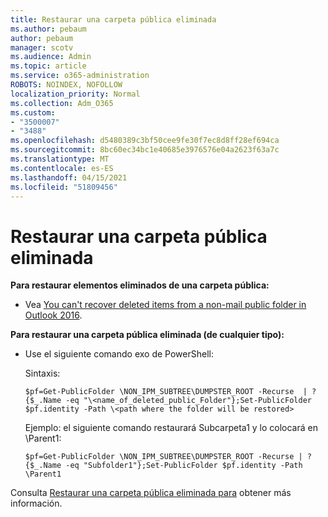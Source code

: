 ```yaml
---
title: Restaurar una carpeta pública eliminada
ms.author: pebaum
author: pebaum
manager: scotv
ms.audience: Admin
ms.topic: article
ms.service: o365-administration
ROBOTS: NOINDEX, NOFOLLOW
localization_priority: Normal
ms.collection: Adm_O365
ms.custom:
- "3500007"
- "3488"
ms.openlocfilehash: d5480389c3bf50cee9fe30f7ec8d8ff28ef694ca
ms.sourcegitcommit: 8bc60ec34bc1e40685e3976576e04a2623f63a7c
ms.translationtype: MT
ms.contentlocale: es-ES
ms.lasthandoff: 04/15/2021
ms.locfileid: "51809456"
---
```

# <a name="restore-a-deleted-public-folder"></a>Restaurar una carpeta pública eliminada

**Para restaurar elementos eliminados de una carpeta pública:**

- Vea [You can't recover deleted items from a non-mail public folder in Outlook 2016](https://aka.ms/pfrec).
 
**Para restaurar una carpeta pública eliminada (de cualquier tipo):** 

- Use el siguiente comando exo de PowerShell:

    Sintaxis:

     `$pf=Get-PublicFolder \NON_IPM_SUBTREE\DUMPSTER_ROOT -Recurse  | ?{$_.Name -eq "\<name_of_deleted_public_Folder"};Set-PublicFolder $pf.identity -Path \<path where the folder will be restored>`

    Ejemplo: el siguiente comando restaurará Subcarpeta1 y lo colocará en \Parent1:

    `$pf=Get-PublicFolder \NON_IPM_SUBTREE\DUMPSTER_ROOT -Recurse | ?{$_.Name -eq "Subfolder1"};Set-PublicFolder $pf.identity -Path \Parent1`

Consulta [Restaurar una carpeta pública eliminada para](https://docs.microsoft.com/exchange/collaboration-exo/public-folders/restore-deleted-public-folder) obtener más información.
